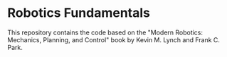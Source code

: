 # Robotics Fundamentals
This repository contains the code based on the "Modern Robotics: Mechanics, Planning, and Control" book by Kevin M. Lynch and Frank C. Park.

